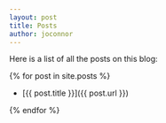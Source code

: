 ```yaml
---
layout: post
title: Posts
author: joconnor
---
```


Here is a list of all the posts on this blog:

{% for post in site.posts %}

  * [{{ post.title }}]({{ post.url }})

{% endfor %}
